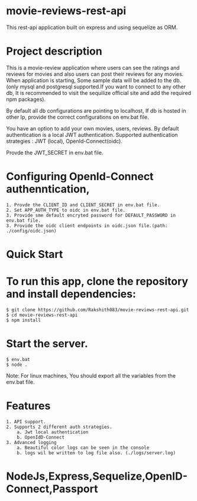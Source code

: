 # movie-reviews-rest-api
This rest-api application built on express and using sequelize as ORM.

# Project description
This is a movie-review application where users can see the ratings and reviews for movies and also users can post their reviews for any movies.
When application is starting, Some sample data will be added to the db.(only mysql and postgresql supported.If you want to connect to any other db, It is recommended to visit the sequilize official site and add the required npm packages).

By default all db configurations are pointing to localhost, If db is hosted in other Ip, provide the correct configurations on env.bat file.

You have an option to add your own movies, users, reviews.
By default authentication is a local JWT authentication.
Supported authentication strategies : JWT (local), OpenId-Connect(oidc).

Provde the JWT_SECRET in env.bat file.

# Configuring OpenId-Connect authenntication,
    1. Provde the CLIENT_ID and CLIENT_SECRET in env.bat file.
    2. Set APP_AUTH_TYPE to oidc in env.bat file.
    3. Provide sme default encryted password for DEFAULT_PASSWORD in env.bat file.
    3. Provide the oidc client endpoints in oidc.json file.(path: ./config/oidc.json)

# Quick Start
# To run this app, clone the repository and install dependencies:
    $ git clone https://github.com/Rakshith083/movie-reviews-rest-api.git
    $ cd movie-reviews-rest-api
    $ npm install

# Start the server.
    $ env.bat
    $ node .

Note: For linux machines, You should export all the variables from the env.bat file.

# Features
    1. API support.
    2. Supports 2 different auth strategies.
        a. Jwt local authentication
        b. OpenIdD-Connect
    3. Advanced logging
        a. Beautiful color logs can be seen in the console
        b. logs wil be written to log file also. (./logs/server.log)

# NodeJs,Express,Sequelize,OpenID-Connect,Passport